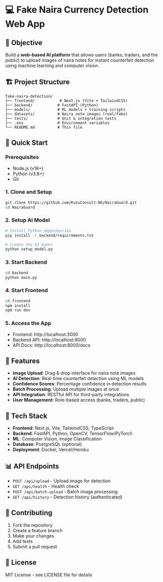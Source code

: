 # 💻 Fake Naira Currency Detection Web App

## 🎯 Objective
Build a **web-based AI platform** that allows users (banks, traders, and the public) to upload images of naira notes for instant counterfeit detection using machine learning and computer vision.

## 🏗️ Project Structure
```
fake-naira-detection/
├── frontend/           # Next.js (Vite + TailwindCSS)
├── backend/           # FastAPI (Python)
├── models/            # ML models + training scripts
├── datasets/          # Naira note images (real/fake)
├── tests/             # Unit & integration tests
├── .env               # Environment variables
└── README.md          # This file
```

## 🚀 Quick Start

### Prerequisites
- Node.js (v18+)
- Python (v3.8+)
- Git

### 1. Clone and Setup
```bash
git clone https://github.com/KusuConsult-NG/NairaGuard.git
cd NairaGuard
```

### 2. Setup AI Model
```bash
# Install Python dependencies
pip install -r backend/requirements.txt

# Create the AI model
python setup_model.py
```

### 3. Start Backend
```bash
cd backend
python main.py
```

### 4. Start Frontend
```bash
cd frontend
npm install
npm run dev
```

### 5. Access the App
- Frontend: http://localhost:3000
- Backend API: http://localhost:8000
- API Docs: http://localhost:8000/docs

## 🧠 Features
- **Image Upload**: Drag & drop interface for naira note images
- **AI Detection**: Real-time counterfeit detection using ML models
- **Confidence Scores**: Percentage confidence in detection results
- **Batch Processing**: Upload multiple images at once
- **API Integration**: RESTful API for third-party integrations
- **User Management**: Role-based access (banks, traders, public)

## 🔧 Tech Stack
- **Frontend**: Next.js, Vite, TailwindCSS, TypeScript
- **Backend**: FastAPI, Python, OpenCV, TensorFlow/PyTorch
- **ML**: Computer Vision, Image Classification
- **Database**: PostgreSQL (optional)
- **Deployment**: Docker, Vercel/Heroku

## 📊 API Endpoints
- `POST /api/upload` - Upload image for detection
- `GET /api/health` - Health check
- `POST /api/batch-upload` - Batch image processing
- `GET /api/history` - Detection history (authenticated)

## 🤝 Contributing
1. Fork the repository
2. Create a feature branch
3. Make your changes
4. Add tests
5. Submit a pull request

## 📄 License
MIT License - see LICENSE file for details
